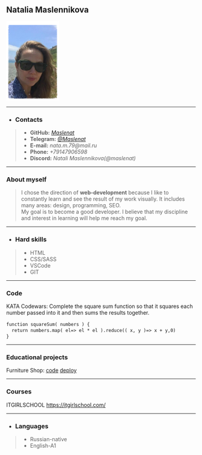 ## Natalia Maslennikova
![](foto.png)

*** 
* ### Contacts
> * **GitHub:** [_Maslenat_](https://github.com/Maslenat)
> * **Telegram:** [_@Maslenat_](https://t.me/Maslenat)
> * **E-mail:** _nata.m.79@mail.ru_
> * **Phone:** _+79147906598_
> * **Discord:**  _Natali Maslennikova(@maslenat)_

***
### About myself
>I chose the direction of **web-development** because
>I like to constantly learn and see the result of my work visually. It includes many areas: design, programming, SEO.\
>My goal is to become a good developer. I believe that my discipline and interest in learning will help me reach my goal.

***
* ### Hard skills
> * HTML
> * CSS/SASS
> * VSCode
> * GIT

***
### Code
KATA Codewars: Complete the square sum function so that it squares each number passed into it and then sums the results together.
```
function squareSum( numbers ) {
  return numbers.map( el=> el * el ).reduce(( x, y )=> x + y,0)
}
```
***
### Educational projects
Furniture Shop: [code](https://github.com/Maslenat/FunitureShop.git) [deploy](https://github.com/Maslenat/FunitureShop/deployments/activity_log?environment=github-pages)

***
### Courses
ITGIRLSCHOOL <https://itgirlschool.com/>

***
* ### Languages
> * Russian-native
> * English-A1
